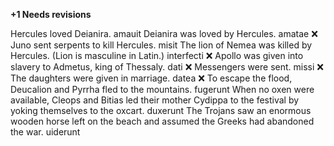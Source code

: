 **+1 Needs revisions**

Hercules loved Deianira. amauit
Deianira was loved by Hercules. amatae ❌
Juno sent serpents to kill Hercules. misit
The lion of Nemea was killed by Hercules. (Lion is masculine in Latin.) interfecti ❌
Apollo was given into slavery to Admetus, king of Thessaly. dati ❌
Messengers were sent. missi ❌
The daughters were given in marriage. datea ❌
To escape the flood, Deucalion and Pyrrha fled to the mountains. fugerunt 
When no oxen were available, Cleops and Bitias led their mother Cydippa to the festival by yoking themselves to the oxcart. duxerunt
The Trojans saw an enormous wooden horse left on the beach and assumed the Greeks had abandoned the war. uiderunt
